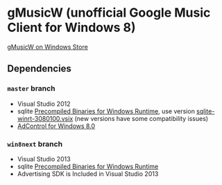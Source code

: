 gMusicW (unofficial Google Music Client for Windows 8)
=====================

[gMusicW on Windows Store](http://apps.microsoft.com/windows/en-us/app/gmusicw/939f0859-1413-4a52-9ab6-6e50405c8c2e)

## Dependencies 

### `master` branch

* Visual Studio 2012
* sqlite [Precompiled Binaries for Windows Runtime](http://sqlite.org/download.html), use version [sqlite-winrt-3080100.vsix](http://sqlite.org/2013/sqlite-winrt-3080100.vsix) (new versions have some compatibility issues)
* [AdControl for Windows 8.0](http://msdn.microsoft.com/en-us/library/advertising-windows-sdk(v=msads.10).aspx)

### `win8next` branch
* Visual Studio 2013
* sqlite [Precompiled Binaries for Windows Runtime](http://sqlite.org/download.html)
* Advertising SDK is Included in Visual Studio 2013
